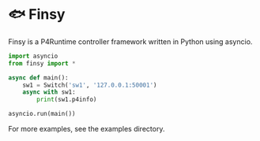 # 🐟 Finsy 

Finsy is a P4Runtime controller framework written in Python using asyncio.

```python
import asyncio
from finsy import *

async def main():
    sw1 = Switch('sw1', '127.0.0.1:50001')
    async with sw1:
        print(sw1.p4info)

asyncio.run(main())
```

For more examples, see the examples directory.
